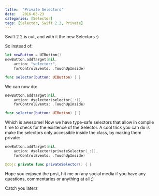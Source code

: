 ```yaml
---
title:  "Private Selectors"
date:   2016-03-23
categories: [Selector]
tags: [Selector, Swift 2.2, Private]
---
```


Swift 2.2 is out, and with it the new Selectors :)

So instead of:

``` swift
let newButton = UIButton()
newButton.addTarget(nil, 
	action: "selector:", 
	forControlEvents: .TouchUpInside)

func selector(button: UIButton) { }
```

We can now do:

``` swift
newButton.addTarget(nil, 
	action: #selector(selector(_:)),
	forControlEvents: .TouchUpInside)

func selector(button: UIButton) { }
```
Which is awesome! Now we have type-safe selectors that allow in compile time to check for the existence of the Selector. A cool trick you can do is make the selectors only accessible inside the class, by making them private: 

``` swift
newButton.addTarget(nil, 
	action: #selector(privateSelector(_:)),
	forControlEvents: .TouchUpInside)

@objc private func privateSelector() { }
```
Hope you enjoyed the post, hit me on any social media if you have any questions, commentaries or anything at all ;)

Catch you laterz
